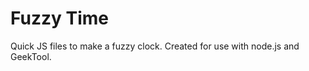 Fuzzy Time
=========

Quick JS files to make a fuzzy clock. Created for use with node.js and GeekTool.
